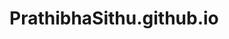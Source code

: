 # PrathibhaSithu.github.io

<!-- https://www.youtube.com/watch?v=tTVrw4vbfX0 -->

<!-- 
    npm create vite@latest my-portfolio -- --template react

    cd my-portfolio
    npm install
    npm run dev

    
 -->